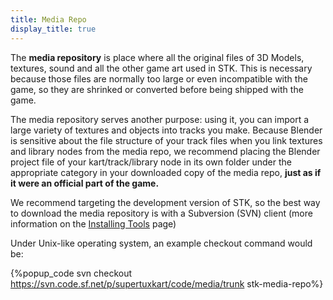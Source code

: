 ```yaml
---
title: Media Repo
display_title: true
---
```

The **media repository** is place where all the original files of 3D Models, textures, sound and all the other game art used in STK. This is necessary because those files are normally too large or even incompatible with the game, so they are shrinked or converted before being shipped with the game.

The media repository serves another purpose: using it, you can import a large variety of textures and objects into tracks you make. Because Blender is sensitive about the file structure of your track files when you link textures and library nodes from the media repo, we recommend placing the Blender project file of your kart/track/library node in its own folder under the appropriate category in your downloaded copy of the media repo, **just as if it were an official part of the game.**

We recommend targeting the development version of STK, so the best way to download the media repository is with a Subversion (SVN) client (more information on the [Installing Tools](Installing_Tools) page)

Under Unix-like operating system, an example checkout command would be:

{%popup_code
svn checkout https://svn.code.sf.net/p/supertuxkart/code/media/trunk stk-media-repo%}
